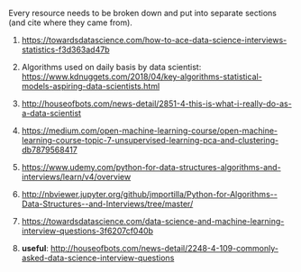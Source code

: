 Every resource needs to be broken down and put into separate sections (and cite where they came from).

1. https://towardsdatascience.com/how-to-ace-data-science-interviews-statistics-f3d363ad47b

2. Algorithms used on daily basis by data scientist: https://www.kdnuggets.com/2018/04/key-algorithms-statistical-models-aspiring-data-scientists.html

3. http://houseofbots.com/news-detail/2851-4-this-is-what-i-really-do-as-a-data-scientist

4. https://medium.com/open-machine-learning-course/open-machine-learning-course-topic-7-unsupervised-learning-pca-and-clustering-db7879568417

5. https://www.udemy.com/python-for-data-structures-algorithms-and-interviews/learn/v4/overview

6. http://nbviewer.jupyter.org/github/jmportilla/Python-for-Algorithms--Data-Structures--and-Interviews/tree/master/

7. https://towardsdatascience.com/data-science-and-machine-learning-interview-questions-3f6207cf040b

8. **useful**: http://houseofbots.com/news-detail/2248-4-109-commonly-asked-data-science-interview-questions

